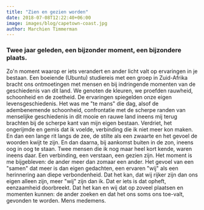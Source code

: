 ```yaml
---
title: "Zien en gezien worden"
date: 2018-07-08T12:22:40+06:00
image: images/blog/capetown-coast.jpg
author: Marchien Timmerman
---
```


### Twee jaar geleden, een bijzonder moment, een bijzondere plaats.

Zo'n moment waarop er iets verandert en ander licht valt op
ervaringen in je bestaan. Een boeiende (Ubuntu) studiereis met een
groep in Zuid-Afrika bracht ons ontmoetingen met mensen en bij
indringende momenten van de geschiedenis van dit land. We
genoten de kleuren, we proefden rauwheid, schoonheid en de
zoetheid. De ervaringen spiegelden onze eigen levensgeschiedenis.
Het was me "te mans" die dag, alsof de adembenemende
schoonheid, confrontatie met de scherpe randen van menselijke
geschiedenis in dit mooie en rauwe land ineens mij terug brachten
bij de scherpe kant van mijn eigen bestaan. Verdriet, het ongerijmde
en gemis dat ik voelde, verbinding die ik niet meer kon maken. En
dan een lange rit langs de zee, de stilte als een zwaarte en het
gevoel de woorden kwijt te zijn. En dan daarna, bij aankomst buiten
in de zon, ineens oog in oog te staan. Twee mensen die ik nog maar heel kort kende, waren ineens daar. Een verbinding, een verstaan, een gezien zijn.
Het moment is me bijgebleven: de ander meer dan zomaar een
ander. Het gevoel van een "samen" dat meer is dan eigen
gedachten, een ervaren "wij" als een herinnering aan diepe
verbondenheid. Dat het kan, dat wij rijker zijn dan ons eigen alleen
zijn, meer "wij" zijn dan ik. Dat er iets is dat opheft, eenzaamheid
doorbreekt. Dat het kan en wij dat op zoveel plaatsen en momenten
kunnen: de ander zoeken en dat het ons soms ons toe-valt,
gevonden te worden. Mens medemens.